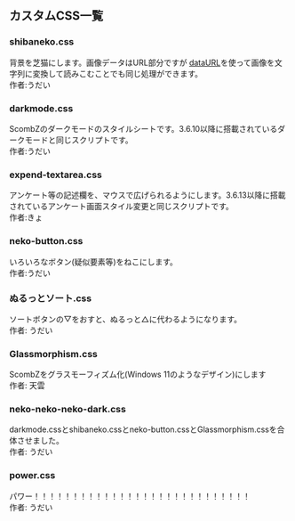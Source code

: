 ## カスタムCSS一覧
### shibaneko.css
背景を芝猫にします。画像データはURL部分ですが
[dataURL](https://hi0a.com/demo/-js/img-base64-datauri/)を使って画像を文字列に変換して読みこむことでも同じ処理ができます。<br>
作者:うだい
### darkmode.css
ScombZのダークモードのスタイルシートです。3.6.10以降に搭載されているダークモードと同じスクリプトです。<br>
作者:うだい
### expend-textarea.css
アンケート等の記述欄を、マウスで広げられるようにします。3.6.13以降に搭載されているアンケート画面スタイル変更と同じスクリプトです。<br>
作者:きょ
### neko-button.css
いろいろなボタン(疑似要素等)をねこにします。<br>
作者:うだい
### ぬるっとソート.css
ソートボタンの▽をおすと、ぬるっと△に代わるようになります。<br>
作者: うだい
### Glassmorphism.css
ScombZをグラスモーフィズム化(Windows 11のようなデザイン)にします<br>
作者: 天雲
### neko-neko-neko-dark.css
darkmode.cssとshibaneko.cssとneko-button.cssとGlassmorphism.cssを合体させました。<br>
作者: うだい
### power.css
パワー！！！！！！！！！！！！！！！！！！！！！！！！！！！！<br>
作者: うだい
